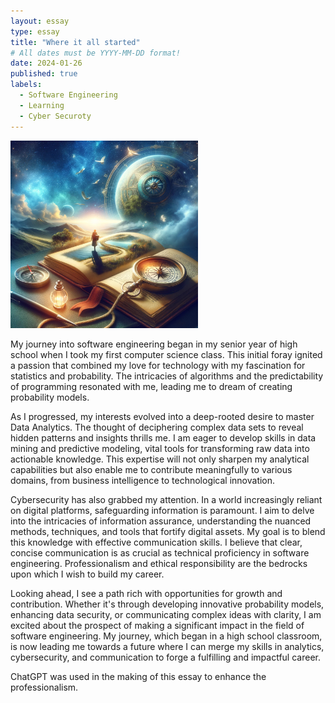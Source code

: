 ```yaml
---
layout: essay
type: essay
title: "Where it all started"
# All dates must be YYYY-MM-DD format!
date: 2024-01-26
published: true
labels:
  - Software Engineering
  - Learning
  - Cyber Securoty 
---
```


<div class="text-center p-2">
  <img width="300px" src="../img/Curiosity.jpeg" >
</div>

My journey into software engineering began in my senior year of high school when I took my first computer science class. This initial foray ignited a passion that combined my love for technology with my fascination for statistics and probability. The intricacies of algorithms and the predictability of programming resonated with me, leading me to dream of creating probability models.

As I progressed, my interests evolved into a deep-rooted desire to master Data Analytics. The thought of deciphering complex data sets to reveal hidden patterns and insights thrills me. I am eager to develop skills in data mining and predictive modeling, vital tools for transforming raw data into actionable knowledge. This expertise will not only sharpen my analytical capabilities but also enable me to contribute meaningfully to various domains, from business intelligence to technological innovation.

Cybersecurity has also grabbed my attention. In a world increasingly reliant on digital platforms, safeguarding information is paramount. I aim to delve into the intricacies of information assurance, understanding the nuanced methods, techniques, and tools that fortify digital assets. My goal is to blend this knowledge with effective communication skills. I believe that clear, concise communication is as crucial as technical proficiency in software engineering. Professionalism and ethical responsibility are the bedrocks upon which I wish to build my career.

Looking ahead, I see a path rich with opportunities for growth and contribution. Whether it's through developing innovative probability models, enhancing data security, or communicating complex ideas with clarity, I am excited about the prospect of making a significant impact in the field of software engineering. My journey, which began in a high school classroom, is now leading me towards a future where I can merge my skills in analytics, cybersecurity, and communication to forge a fulfilling and impactful career.

ChatGPT was used in the making of this essay to enhance the professionalism. 
